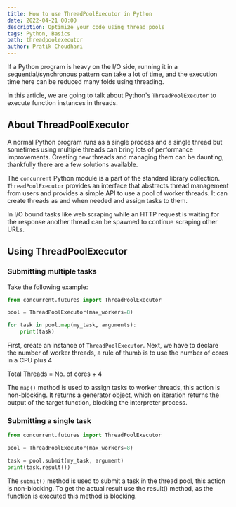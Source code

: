 ```yaml
---
title: How to use ThreadPoolExecutor in Python
date: 2022-04-21 00:00
description: Optimize your code using thread pools
tags: Python, Basics
path: threadpoolexecutor
author: Pratik Choudhari
---
```


If a Python program is heavy on the I/O side, running it in a sequential/synchronous pattern can take a lot of time, and the execution time here can be reduced many folds using threading.

In this article, we are going to talk about Python's `ThreadPoolExecutor` to execute function instances in threads.

## About ThreadPoolExecutor

A normal Python program runs as a single process and a single thread but sometimes using multiple threads can bring lots of performance improvements. 
Creating new threads and managing them can be daunting, thankfully there are a few solutions available.

The `concurrent` Python module is a part of the standard library collection.
`ThreadPoolExecutor` provides an interface that abstracts thread management from users and provides a simple API to use a pool of worker threads. It can create threads as and when needed and assign tasks to them.

In I/O bound tasks like web scraping while an HTTP request is waiting for the response another thread can be spawned to continue scraping other URLs. 

## Using ThreadPoolExecutor

### Submitting multiple tasks

Take the following example:

```python
from concurrent.futures import ThreadPoolExecutor

pool = ThreadPoolExecutor(max_workers=8)

for task in pool.map(my_task, arguments):
    print(task)
```

First, create an instance of `ThreadPoolExecutor`. Next, we have to declare the number of worker threads, a rule of thumb is to use the number of cores in a CPU plus 4

Total Threads = No. of cores + 4

The `map()` method is used to assign tasks to worker threads, this action is non-blocking. 
It returns a generator object, which on iteration returns the output of the target function, blocking the interpreter process.

### Submitting a single task

```python
from concurrent.futures import ThreadPoolExecutor

pool = ThreadPoolExecutor(max_workers=8)

task = pool.submit(my_task, argument)
print(task.result())
```
The `submit()` method is used to submit a task in the thread pool, this action is non-blocking. To get the actual result use the result() method, as the function is executed this method is blocking.
